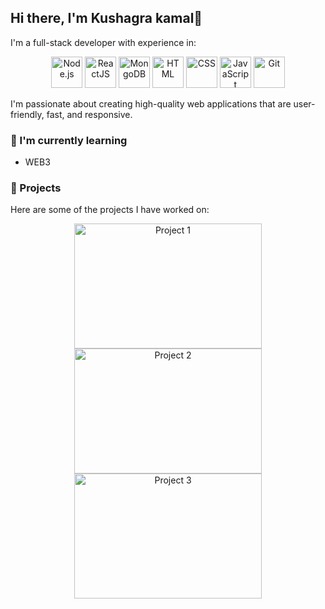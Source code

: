 ## Hi there, I'm Kushagra kamal👋

I'm a full-stack developer with experience in:

<p align="center">
  <img src="https://img.icons8.com/color/50/000000/nodejs.png" alt="Node.js" width="50" height="50"/>
  <img src="https://img.icons8.com/color/50/000000/react-native.png" alt="ReactJS" width="50" height="50"/>
  <img src="https://img.icons8.com/color/50/000000/mongodb.png" alt="MongoDB" width="50" height="50"/>
  <img src="https://img.icons8.com/color/50/000000/html-5.png" alt="HTML" width="50" height="50"/>
  <img src="https://img.icons8.com/color/50/000000/css3.png" alt="CSS" width="50" height="50"/>
  <img src="https://img.icons8.com/color/50/000000/javascript.png" alt="JavaScript" width="50" height="50"/>
  <img src="https://img.icons8.com/color/50/000000/git.png" alt="Git" width="50" height="50"/>
</p>

I'm passionate about creating high-quality web applications that are user-friendly, fast, and responsive.

### 🌱 I'm currently learning
- WEB3

### 🚀 Projects
Here are some of the projects I have worked on:

<p align="center">
  <img src="https://media.giphy.com/media/PmZ7ZZX9x1jC8ma4tM/giphy.gif" alt="Project 1" width="300" height="200"/>
  <img src="https://media.giphy.com/media/lOzQ2FikOBLb6/giphy.gif" alt="Project 2" width="300" height="200"/>
  <img src="https://media.giphy.com/media/xT0xeJpnrWC4XWblEk/giphy.gif" alt="Project 3" width="300" height="200"/>
</p>



